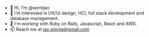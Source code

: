 - 👋 Hi, I’m @wenlijao
- 👀 I’m interested in UX/UI design, HCI, full stack development and database management.
- 🌱 I'm working with Ruby on Rails, Javascript, React and AWS.
- 📫 Reach me at jao.winnie@gmail.com

<!---
wenlijao/wenlijao is a ✨ special ✨ repository because its `README.md` (this file) appears on your GitHub profile.
You can click the Preview link to take a look at your changes.
--->
